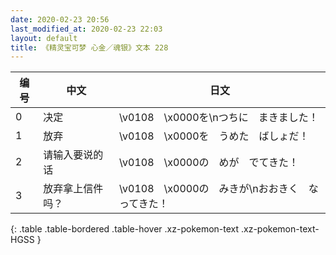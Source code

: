```yaml
---
date: 2020-02-23 20:56
last_modified_at: 2020-02-23 22:03
layout: default
title: 《精灵宝可梦 心金／魂银》文本 228
---
```

| 编号 | 中文 | 日文 |
| ---- | ---- | ---- |
| 0 | 决定 | \v0108　\x0000を\nつちに　まきました！ |
| 1 | 放弃 | \v0108　\x0000を　うめた　ばしょだ！ |
| 2 | 请输入要说的话 | \v0108　\x0000の　めが　でてきた！ |
| 3 | 放弃拿上信件吗？ | \v0108　\x0000の　みきが\nおおきく　なってきた！ |
{: .table .table-bordered .table-hover .xz-pokemon-text .xz-pokemon-text-HGSS }